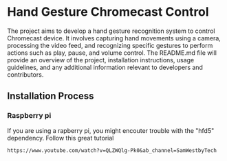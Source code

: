 <h1>Hand Gesture Chromecast Control</h1>

The project aims to develop a hand gesture recognition system to control Chromecast device. It involves capturing hand movements using a camera, processing the video feed, and recognizing specific gestures to perform actions such as play, pause, and volume control. The README.md file will provide an overview of the project, installation instructions, usage guidelines, and any additional information relevant to developers and contributors. 

<h2>Installation Process</h2>

<h3>Raspberry pi</h3>

If you are using a rapberry pi, you might encouter trouble with the "hfd5" dependency. Follow this great tutorial

```
https://www.youtube.com/watch?v=QLZWQlg-Pk0&ab_channel=SamWestbyTech
```



